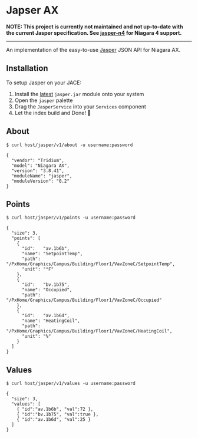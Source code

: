 # Japser AX

**NOTE: This project is currently not maintained and not up-to-date with the
        current Jasper specification.  See [jasper-n4](https://github.com/novant-io/jasper-n4)
        for Niagara 4 support.**

---

[jasper]: https://github.com/novant-io/jasper

An implementation of the easy-to-use [Jasper][jasper] JSON API for Niagara AX.

## Installation

[rel]: https://github.com/novant-io/jasper-ax/releases

To setup Jasper on your JACE:

 1. Install the [latest][rel] `jasper.jar` module onto your system
 2. Open the `jasper` palette
 3. Drag the `JasperService` into your `Services` component
 4. Let the index build and Done! 🏁

## About

    $ curl host/jasper/v1/about -u username:password

    {
      "vendor": "Tridium",
      "model": "Niagara AX",
      "version": "3.8.41",
      "moduleName": "jasper",
      "moduleVersion": "0.2"
    }

## Points

    $ curl host/jasper/v1/points -u username:password

    {
      "size": 3,
      "points": [
        {
          "id":   "av.1b6b",
          "name": "SetpointTemp",
          "path": "/PxHome/Graphics/Campus/Building/Floor1/VavZoneC/SetpointTemp",
          "unit": "°F"
        },
        {
          "id":   "bv.1b75",
          "name": "Occupied",
          "path": "/PxHome/Graphics/Campus/Building/Floor1/VavZoneC/Occupied"
        },
        {
          "id":   "av.1b6d",
          "name": "HeatingCoil",
          "path": "/PxHome/Graphics/Campus/Building/Floor1/VavZoneC/HeatingCoil",
          "unit": "%"
        }
      ]
    }

## Values

    $ curl host/jasper/v1/values -u username:password

    {
      "size": 3,
      "values": [
        { "id":"av.1b6b", "val":72 },
        { "id":"bv.1b75", "val":true },
        { "id":"av.1b6d", "val":25 }
      ]
    }
